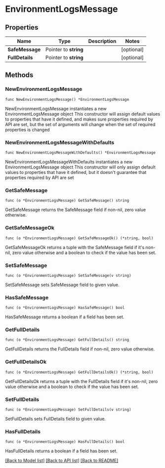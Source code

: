 # EnvironmentLogsMessage

## Properties

Name | Type | Description | Notes
------------ | ------------- | ------------- | -------------
**SafeMessage** | Pointer to **string** |  | [optional] 
**FullDetails** | Pointer to **string** |  | [optional] 

## Methods

### NewEnvironmentLogsMessage

`func NewEnvironmentLogsMessage() *EnvironmentLogsMessage`

NewEnvironmentLogsMessage instantiates a new EnvironmentLogsMessage object
This constructor will assign default values to properties that have it defined,
and makes sure properties required by API are set, but the set of arguments
will change when the set of required properties is changed

### NewEnvironmentLogsMessageWithDefaults

`func NewEnvironmentLogsMessageWithDefaults() *EnvironmentLogsMessage`

NewEnvironmentLogsMessageWithDefaults instantiates a new EnvironmentLogsMessage object
This constructor will only assign default values to properties that have it defined,
but it doesn't guarantee that properties required by API are set

### GetSafeMessage

`func (o *EnvironmentLogsMessage) GetSafeMessage() string`

GetSafeMessage returns the SafeMessage field if non-nil, zero value otherwise.

### GetSafeMessageOk

`func (o *EnvironmentLogsMessage) GetSafeMessageOk() (*string, bool)`

GetSafeMessageOk returns a tuple with the SafeMessage field if it's non-nil, zero value otherwise
and a boolean to check if the value has been set.

### SetSafeMessage

`func (o *EnvironmentLogsMessage) SetSafeMessage(v string)`

SetSafeMessage sets SafeMessage field to given value.

### HasSafeMessage

`func (o *EnvironmentLogsMessage) HasSafeMessage() bool`

HasSafeMessage returns a boolean if a field has been set.

### GetFullDetails

`func (o *EnvironmentLogsMessage) GetFullDetails() string`

GetFullDetails returns the FullDetails field if non-nil, zero value otherwise.

### GetFullDetailsOk

`func (o *EnvironmentLogsMessage) GetFullDetailsOk() (*string, bool)`

GetFullDetailsOk returns a tuple with the FullDetails field if it's non-nil, zero value otherwise
and a boolean to check if the value has been set.

### SetFullDetails

`func (o *EnvironmentLogsMessage) SetFullDetails(v string)`

SetFullDetails sets FullDetails field to given value.

### HasFullDetails

`func (o *EnvironmentLogsMessage) HasFullDetails() bool`

HasFullDetails returns a boolean if a field has been set.


[[Back to Model list]](../README.md#documentation-for-models) [[Back to API list]](../README.md#documentation-for-api-endpoints) [[Back to README]](../README.md)


